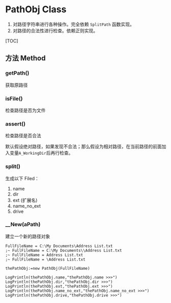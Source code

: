 # PathObj Class

1.  对路径字符串进行各种操作。完全依赖 `SplitPath` 函数实现。
2.  对路径的合法性进行检查。依赖正则实现。

[TOC]

## 方法 Method
### getPath()
获取原路径

### isFile()

检查路径是否为文件

### assert()

检查路径是否合法

默认假设绝对路径，如果发现不合法；那么假设为相对路径，在当前路径的前面加入变量`A_WorkingDir`后再行检查。

### split()

生成以下 Filed：

1. name
2. dir
3. ext (扩展名)
4. name_no_ext
5. drive

### __New(aPath)

建立一个新的路径对象

```autohotkey
FullFileName = C:\My Documents\Address List.txt
;~ FullFileName = C:\My Documents\\Address List.txt
;~ FullFileName = Address List.txt
;~ FullFileName = \Address List.txt

thePathObj:=new PathObj(FullFileName)

LogPrintln(thePathObj.name,"thePathObj.name >>>")
LogPrintln(thePathObj.dir,"thePathObj.dir >>>")
LogPrintln(thePathObj.ext,"thePathObj.ext >>>")
LogPrintln(thePathObj.name_no_ext,"thePathObj.name_no_ext >>>")
LogPrintln(thePathObj.drive,"thePathObj.drive >>>")
```